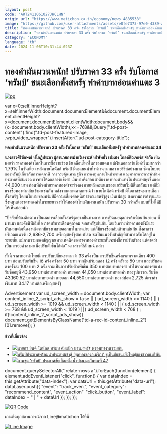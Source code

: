 ```yaml
---
layout: post
code: "ART2411061027JHCLHN"
origin_url: "https://www.matichon.co.th/economy/news_4885538"
image: "https://github.com/user-attachments/assets/e8fe7373-97e0-4389-ae35-8969ee28fe5c"
title: "ทองคำผันผวนหนัก! ปรับราคา 33 ครั้ง รับโอกาส ‘ทรัมป์’ ชนะเลือกตั้งสหรัฐ ทำค่าบาทอ่อนค่าแตะ 3"
description: "ทองคำผันผวนหนัก ปรับราคา 33 ครั้ง รับโอกาส ‘ทรัมป์’ ชนะเลือกตั้งสหรัฐ ทำค่าบาทอ่อนค่าแตะ 34"
category: "ECONOMY"
language: "th"
date: 2024-11-06T10:31:44.023Z
---
```


# ทองคำผันผวนหนัก! ปรับราคา 33 ครั้ง รับโอกาส ‘ทรัมป์’ ชนะเลือกตั้งสหรัฐ ทำค่าบาทอ่อนค่าแตะ 3

[![](https://www.matichon.co.th/wp-content/uploads/2024/11/pp.jpg "pp")](https://www.matichon.co.th/wp-content/uploads/2024/11/pp.jpg)

var x=0;self.innerHeight?x=self.innerWidth:document.documentElement&&document.documentElement.clientHeight?x=document.documentElement.clientWidth:document.body&&(x=document.body.clientWidth),x<=768&&jQuery(".td-post-content").find(".td-post-featured-image, .wpb\_video\_wrapper").insertAfter(".ud-post-category-title");

**ทองคำผันผวนหนัก ปรับราคา 33 ครั้ง รับโอกาส ‘ทรัมป์’ ชนะเลือกตั้งสหรัฐ ทำค่าบาทอ่อนค่าแตะ 34**

**นางสาวศิริลักษณ์ ปโกฏิประภา ผู้อำนวยการฝ่ายวิเคราะห์ บริษัทฮั่ว เซ่งเฮง โกลด์ฟิวเจอร์ส จำกัด** เปิดเผยว่า ราคาทองคำโลกในการซื้อขายช่วงเช้าเคลื่อนไหวในกรอบแคบ แต่เงินดอลลาร์แข็งค่าขึ้นมากกว่า 1.79% ในวันเดียว หลังนายโดนัลด์ ทรัมป์ มีคะแนนนำทิ้งห่างนางกมลา แฮร์ริสอย่างมาก ซึ่งนโยบายของทรัมป์เกี่ยวกับการลดภาษี การกระตุ้นเศรษฐกิจ การลงทุนภายในประเทศ และมาตรการการค้าข้ามประเทศที่เข้มงวด อาจทำให้ดอลลาร์แข็งค่า เงินบาทจึงอ่อนค่าดันราคาทองคำแท่งในประเทศพุ่งขึ้นแตะ 44,000 บาท ก่อนที่ช่วงบ่ายราคาทองคำจะร่วงลง ภายหลังคะแนนของแฮร์ริสเริ่มตีตื้นกลับมา แต่ก็มีแรงซื้อทองคำกลับเข้ามาเช่นกัน หลังจากตลาดคาดการณ์ว่า นายโดนัลด์ ทรัมป์ มีโอกาสชนะการเลือกตั้งสหรัฐ โดยนโยบายของทรัมป์มีความเสี่ยงต่อหนี้สาธารณะสหรัฐสูง เงินเฟ้อสูง สงครามการค้ารุนแรง ซึ่งหนุนต่อราคาทองคำในระยะยาว ทำให้ทองคำไทยผันผวนหนัก ปรับราคา 30 กว่าครั้ง แบบที่ไม่ได้มีให้เห็นบ่อยนัก

“ปัจจัยที่ต้องติดตาม เป็นผลการเลือกตั้งสหรัฐอย่างเป็นทางการ การเปิดเผยดุลการค้าเดือนกันยายน ที่ผ่านมา และดัชนีพีเอ็มไอ ภาคบริการเดือนตุลาคม จากสหรัฐเช่นกัน โดยวิเคราะห์ราคาทองยังมีแรงผันผวนต่อเนื่อง หลังจากมีแรงเทขายออกมาในภาคบ่าย แต่ก็มีแรงซื้อกลับเข้ามาเช่นกัน ซึ่งคาดว่าบริเวณแนวรับ 2,686-2,700 เหรียญสหรัฐต่อบาร์เรล จะเป็นแนวรับสำคัญที่สามารถรับได้อยู่ในระยะสั้น แม้ภาพรวมของสัญญาณทางเทคนิคของราคาทองคำระยะสั้นจะบ่งชี้การปรับตัวลง แต่คาดว่าเป็นการย่อตัวลงมาเพื่อปรับตัวขึ้นได้ต่อ” นางสาวศิริลักษณ์ กล่าว

ทั้งนี้ ราคาทองคำไทยมีการปรับเปลี่ยนราคากว่า 33 ครั้ง เป็นการปรับขึ้นครั้งแรกพรวดเดียว 400 บาท ก่อนปรับเพิ่มขึ้น 18 ครั้ง ครั้งละ 50 บาท จากนั้นปรับลดลง 12 ครั้ง ครั้งละ 50 บาท และปรับลดลงครั้งละ 100 บาท 2 ครั้ง รวมเป็นการปรับตัวเพิ่มขึ้น 350 บาทต่อบาททองคำ ทำให้ราคาทองคำแท่ง รับซื้ออยู่ที่ 43,950 บาทต่อบาททองคำ ขายออก 44,050 บาทต่อบาททองคำ ทองรูปพรรณ รับซื้อ 43,160.52 บาทต่อบาททองคำ ขายออก 44,550 บาทต่อบาททองคำ ทองสปอต 2,725 อัตราค่าเงินบาท 34.17 บาทต่อเหรียญสหรัฐ

Advertisement var ud\_screen\_width = document.body.clientWidth; var content\_inline\_2\_script\_ads\_show = false || ( ud\_screen\_width >= 1140 ) || ( ud\_screen\_width >= 1019 && ud\_screen\_width < 1140 ) || ( ud\_screen\_width >= 768 && ud\_screen\_width < 1019 ) || ( ud\_screen\_width < 768 ) ; if(!content\_inline\_2\_script\_ads\_show){ document.getElementsByClassName("td-a-rec-id-content\_inline\_2")\[0\].remove(); }

#### ข่าวที่เกี่ยวข้อง

*   [![](https://www.matichon.co.th/wp-content/uploads/2024/11/728-64.jpg)นายกฯ ยินดี โดนัลด์ ทรัมป์ คัมแบ๊ก ปธน.สหรัฐ พร้อมทำงานร่วมกัน](https://www.matichon.co.th/politics/news_4885597)
*   [![](https://www.matichon.co.th/wp-content/uploads/2024/11/dntw.jpg)ทรัมป์ประกาศพร้อมนำประเทศเข้าสู่ ‘ยุคทองของอเมริกา’ ชูเป็นชัยชนะยิ่งใหญ่ของชาวอเมริกัน](https://www.matichon.co.th/foreign/news_4885367) 
*   [![](https://www.matichon.co.th/wp-content/uploads/2024/11/ทรัมป์-เอเอฟพี-728.jpg)ภาพชุด ‘ทรัมป์’ ประกาศชัยเลือกตั้ง นั่งปธน.มะกันคนที่ 47](https://www.matichon.co.th/foreign/news_4885256)  

document.querySelectorAll(".relate-news a").forEach(function(element) { element.addEventListener("click", function() { var dataIndex = this.getAttribute("data-index"); var dataUrl = this.getAttribute("data-url"); dataLayer.push({ "event": "track\_event", "event\_category": "recommend\_content", "event\_action": "click\_button", "event\_label": dataIndex + " | " + dataUrl }); }); });

[![QR Code](https://www.matichon.co.th/wp-content/uploads/2023/07/wob1371z.jpg)](https://lin.ee/ht0nDxX)

เกาะติดทุกสถานการณ์จาก Line@matichon ได้ที่นี่

[![Line Image](https://www.matichon.co.th/wp-content/uploads/2023/07/th.png)](https://lin.ee/ht0nDxX)